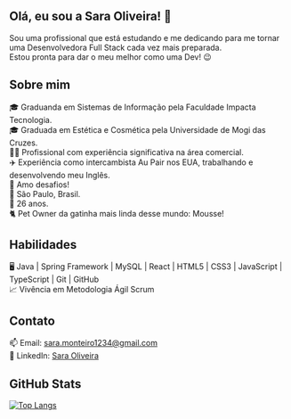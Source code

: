 ## Olá, eu sou a Sara Oliveira! 👋

Sou uma profissional que está estudando e me dedicando para me tornar uma Desenvolvedora Full Stack cada vez mais preparada.<br>
Estou pronta para dar o meu melhor como uma Dev! 😉

## Sobre mim
🎓 Graduanda em Sistemas de Informação pela Faculdade Impacta Tecnologia.<br>
🎓 Graduada em Estética e Cosmética pela Universidade de Mogi das Cruzes.<br>
👩‍💼 Profissional com experiência significativa na área comercial.<br>
✈️ Experiência como intercambista Au Pair nos EUA, trabalhando e desenvolvendo meu Inglês.<br>
🎲 Amo desafios!<br>
📍 São Paulo, Brasil.<br>
📆 26 anos.<br>
🐈 Pet Owner da gatinha mais linda desse mundo: Mousse!

## Habilidades
🖥️ Java | Spring Framework | MySQL | React | HTML5 | CSS3 | JavaScript | TypeScript | Git | GitHub<br>
📈 Vivência em Metodologia Ágil Scrum

## Contato
📫 Email: sara.monteiro1234@gmail.com<br>
💼 LinkedIn: [Sara Oliveira](www.linkedin.com/in/saramonteirooliveira)

## GitHub Stats
[![Top Langs](https://github-readme-stats.vercel.app/api/top-langs/?username=saraoliveir4&layout=compact&hide=portugol&theme=buefy)](https://github.com/saraoliveir4/github-readme-stats)
